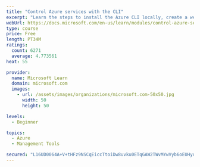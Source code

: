 ```yaml
---
title: "Control Azure services with the CLI"
excerpt: "Learn the steps to install the Azure CLI locally, create a website, and manage Azure resources using the CLI."
webUrl: https://docs.microsoft.com/en-us/learn/modules/control-azure-services-with-cli/
type: course
price: Free
length: PT34M
ratings:
  count: 6271
  average: 4.773561
heat: 55

provider:
  name: Microsoft Learn
  domain: microsoft.com
  images:
    - url: /assets/images/organizations/microsoft.com-50x50.jpg
      width: 50
      height: 50

levels:
  - Beginner

topics:
  - Azure
  - Management Tools

secured: "L16UD0064A+V+tHFz9NSCqEiccTtoiDw8uvku0ETqGAW2TWvMYwVyb6oEUHyukln0De3gOhcyDIxUuSLVYmJOTCSxyi2wdDKOKY/SqELISXV5y7BedOoL06s4Pf3utLDC73bMzd+o+LhbGvOKHB9vfvqOJcXHOFzZArIGtoIDvfMbpfNP9QDmyDyAbDlCMgNZtvgVtgUzK8sXpajuyykI6PIc5ybSGbRGX8L19986MgkefZO0zNDzhWR8TK2HPz3O7sBjaVRzRcQnaptQFNU+CqtfwdzLhIw0Zr2iG2E/63u4mZzulJP0Z8LCsWzVcVLCfjdLiHcdOsGgyU1BkT0KkBi8P3W/UzZKXdmYmct0j6hLWHZdm2d6lAqXsO9trQSEG5syM0lmJO9IyztAOjRwdlZgb+49abYnHbWnXViuSw=;2ChHUfvxnGj3JCnUqzgY2g=="
---
```



